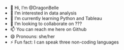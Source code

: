 - 👋 Hi, I’m @DragonBelle
- 👀 I’m interested in data analysis
- 🌱 I’m currently learning Python and Tableau
- 💞️ I’m looking to collaborate on ???
- 📫 You can reach me here on Github
- 😄 Pronouns: she/her
- ⚡ Fun fact: I can speak three non-coding languages

<!---
DragonBelle/DragonBelle is a ✨ special ✨ repository because its `README.md` (this file) appears on your GitHub profile.
You can click the Preview link to take a look at your changes.
--->
